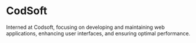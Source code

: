 # CodSoft
Interned at Codsoft, focusing on developing and maintaining web applications, enhancing user interfaces, and ensuring optimal performance.
